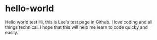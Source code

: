 # hello-world
Hello world test
Hi, this is Lee's test page in Github. I love coding and all things technical.
I hope that this will help me learn to code quicky and easily.
